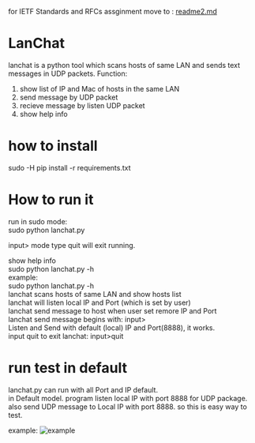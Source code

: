for IETF Standards and RFCs assginment move to : [readme2.md](https://github.com/USF-Computer-Networking/lanchat-yousongzhang/blob/master/README2.md)

# LanChat

lanchat is a python tool which scans hosts of same LAN and sends text messages in UDP packets. 
Function:
1.  show list of IP and Mac of hosts in the same LAN 
2.  send message by UDP packet 
3.  recieve message by listen UDP packet 
4.  show help info 

# how to install

sudo -H pip install -r requirements.txt 



# How to run it
  run in sudo mode:   
  sudo python lanchat.py 
  
  input> mode type quit will exit running.  
  
  show help info  
  sudo python lanchat.py -h  
  example:    
sudo python lanchat.py -h   
lanchat scans hosts of same LAN and show hosts list   
lanchat will listen local IP and Port (which is set by user)   
lanchat send message to host when user set remore IP and Port   
lanchat send message begins with: input>     
Listen and Send with default (local) IP and Port(8888), it works.    
input quit to exit lanchat: input>quit    
  
# run test in default
   lanchat.py can run with all Port and IP default.  
  in Default model. program listen local IP with port 8888 for UDP package. also send UDP message to Local IP with port 8888. 
  so this is easy way to test.  
  

  
  example: 
  ![example](http://www.99sns.com/lanchat.png)
  

  
 
  

